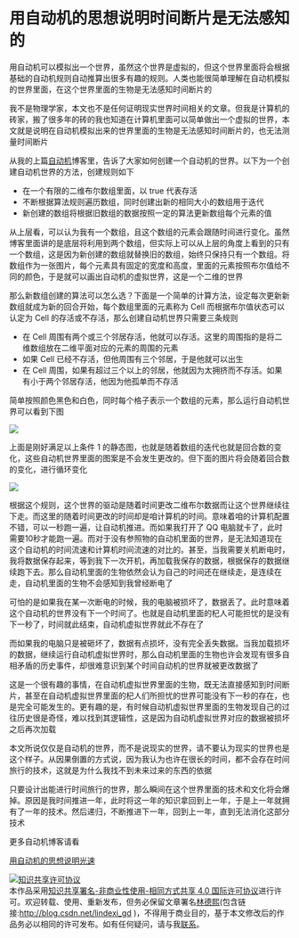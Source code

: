 
# 用自动机的思想说明时间断片是无法感知的

用自动机可以模拟出一个世界，虽然这个世界是虚拟的，但这个世界里面将会根据基础的自动机规则自动推算出很多有趣的规则。人类也能很简单理解在自动机模拟的世界里面，在这个世界里面的生物是无法感知时间断片的

<!--more-->


<!-- CreateTime:6/1/2020 12:29:42 PM -->



我不是物理学家，本文也不是任何证明现实世界时间相关的文章。但我是计算机的砖家，搬了很多年的砖的我也知道在计算机里面可以简单做出一个虚拟的世界，本文就是说明在自动机模拟出来的世界里面的生物是无法感知时间断片的，也无法测量时间断片

从我的上篇[自动机](https://blog.lindexi.com/post/%E8%87%AA%E5%8A%A8%E6%9C%BA.html )博客里，告诉了大家如何创建一个自动机的世界。以下为一个创建自动机世界的方法，创建规则如下

- 在一个有限的二维布尔数组里面，以 true 代表存活
- 不断根据算法规则遍历数组，同时创建出新的相同大小的数组用于迭代
- 新创建的数组将根据旧数组的数据按照一定的算法更新数组每个元素的值

从上层看，可以认为我有一个数组，且这个数组的元素会跟随时间进行变化。虽然博客里面讲的是底层将利用到两个数组，但实际上可以从上层的角度上看到的只有一个数组，这是因为新创建的数组就替换旧的数组，始终只保持只有一个数组。将数组作为一张图片，每个元素具有固定的宽度和高度，里面的元素按照布尔值给不同的颜色，于是就可以画出自动机的虚拟世界，这是一个二维的世界

那么新数组创建的算法可以怎么选？下面是一个简单的计算方法，设定每次更新新数组就成为新的回合开始，每个数组里面的元素称为 Cell 而根据布尔值状态可以认定为 Cell 的存活或不存活，那么创建自动机世界只需要三条规则

- 在 Cell 周围有两个或三个邻居存活，他就可以存活。这里的周围指的是将二维数组放在二维平面对应的元素的周围的元素
- 如果 Cell 已经不存活，但他周围有三个邻居，于是他就可以出生
- 在 Cell 周围，如果有超过三个以上的邻居，他就因为太拥挤而不存活。如果有小于两个邻居存活，他因为他孤单而不存活

简单按照颜色黑色和白色，同时每个格子表示一个数组的元素，那么运行自动机世界可以看到下图

<!-- ![](image/用自动机的思想说明时间断片是无法感知的/用自动机的思想说明时间断片是无法感知的0.png) -->
![](http://cdn.lindexi.site/3b720b61-ebd6-4d44-8a7a-fd6d1a9e6666726127-20170110144515447-1961010260201721118516.jpg)

上面是刚好满足以上条件 1 的静态图，也就是随着数组的迭代也就是回合数的变化，这些自动机世界里面的图案是不会发生更改的。但下面的图片将会随着回合数的变化，进行循环变化

<!-- ![](image/用自动机的思想说明时间断片是无法感知的/用自动机的思想说明时间断片是无法感知的1.png) -->
![](http://cdn.lindexi.site/3b720b61-ebd6-4d44-8a7a-fd6d1a9e6666726127-20170110144515447-1961010260201721118552.jpg)

根据这个规则，这个世界的驱动是随着时间更改二维布尔数据而让这个世界继续往下走。而这里的随着时间更改的时间却是咱计算机的时间。意味着咱的计算机配置不错，可以一秒跑一遍，让自动机推进。而如果我打开了 QQ 电脑就卡了，此时需要10秒才能跑一遍。而对于没有参照物的自动机里面的世界，是无法知道现在这个自动机的时间流速和计算机时间流速的对比的。甚至，当我需要关机断电时，我将数据保存起来，等到我下一次开机，再加载我保存的数据，根据保存的数据继续跑下去。那么自动机里面的生物依然会认为自己的时间还在继续走，是连续在走，自动机里面的生物不会感知到我曾经断电了

可怕的是如果我在某一次断电的时候，我的电脑被损坏了，数据丢了。此时意味着这个自动机的世界没有下一个时间了。也就是自动机里面的杞人可能担忧的是没有下一秒了，时间就此结束，自动机虚拟世界就此不存在了

而如果我的电脑只是被砸坏了，数据有点损坏，没有完全丢失数据。当我加载损坏的数据，继续运行自动机虚拟世界时，那么自动机里面的生物也许会发现有很多自相矛盾的历史事件，却很难意识到某个时间自动机的世界就被更改数据了

这是一个很有趣的事情，在自动机虚拟世界里面的生物，既无法直接感知到时间断片，甚至在自动机虚拟世界里面的杞人们所担忧的世界可能没有下一秒的存在，也是完全可能发生的。更有趣的是，有时候自动机虚拟世界里面的生物发现自己的过往历史很是奇怪，难以找到其逻辑性，这是因为自动机虚拟世界对应的数据被损坏之后再次加载

本文所说仅仅是自动机的世界，而不是说现实的世界，请不要认为现实的世界也是这个样子。从因果倒置的方式说，因为我认为也许在很长的时间，都不会存在时间旅行的技术，这就是为什么我找不到未来过来的东西的依据

只要设计出能进行时间旅行的世界，那么瞬间在这个世界里面的技术和文化将会爆掉。原因是我时间推进一年，此时将这一年的知识拿回到上一年，于是上一年就拥有了一年的技术。然后递归，不断推进下一年，回到上一年，直到无法消化这部分技术

更多自动机博客请看

[用自动机的思想说明光速](https://blog.lindexi.com/post/%E7%94%A8%E8%87%AA%E5%8A%A8%E6%9C%BA%E7%9A%84%E6%80%9D%E6%83%B3%E8%AF%B4%E6%98%8E%E5%85%89%E9%80%9F.html )




<a rel="license" href="http://creativecommons.org/licenses/by-nc-sa/4.0/"><img alt="知识共享许可协议" style="border-width:0" src="https://licensebuttons.net/l/by-nc-sa/4.0/88x31.png" /></a><br />本作品采用<a rel="license" href="http://creativecommons.org/licenses/by-nc-sa/4.0/">知识共享署名-非商业性使用-相同方式共享 4.0 国际许可协议</a>进行许可。欢迎转载、使用、重新发布，但务必保留文章署名[林德熙](http://blog.csdn.net/lindexi_gd)(包含链接:http://blog.csdn.net/lindexi_gd )，不得用于商业目的，基于本文修改后的作品务必以相同的许可发布。如有任何疑问，请与我[联系](mailto:lindexi_gd@163.com)。
